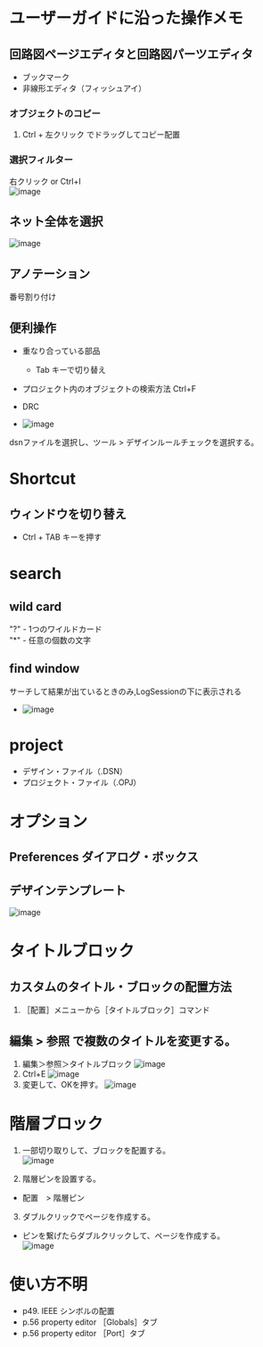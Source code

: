 # ユーザーガイドに沿った操作メモ

## 回路図ページエディタと回路図パーツエディタ
  - ブックマーク
  - 非線形エディタ（フィッシュアイ）

### オブジェクトのコピー
1. Ctrl + 左クリック でドラッグしてコピー配置


### 選択フィルター
右クリック or Ctrl+I  
![image](https://user-images.githubusercontent.com/80798265/156706029-6e21c57a-2976-4ceb-b994-441b43e3783e.png)



## ネット全体を選択
![image](https://user-images.githubusercontent.com/80798265/156706532-a5d834b9-4cc6-4b07-96e5-230c4c503c31.png)

## アノテーション
番号割り付け

## 便利操作 
* 重なり合っている部品
  * Tab キーで切り替え

* プロジェクト内のオブジェクトの検索方法
Ctrl+F

* DRC
- ![image](https://user-images.githubusercontent.com/80798265/156957181-f3bef9f0-1d04-418b-b534-94360dbb0cc0.png)

dsnファイルを選択し、ツール > デザインルールチェックを選択する。

# Shortcut
## ウィンドウを切り替え
- Ctrl + TAB キーを押す


# search
## wild card
"?" - 1つのワイルドカード  
"*" - 任意の個数の文字  

## find window
サーチして結果が出ているときのみ,LogSessionの下に表示される  
- ![image](https://user-images.githubusercontent.com/80798265/156979540-83d36900-6743-4e28-aece-a9b6836aafc1.png)

# project
- デザイン・ファイル（.DSN）
- プロジェクト・ファイル（.OPJ）

# オプション
## Preferences ダイアログ・ボックス


## デザインテンプレート
![image](https://user-images.githubusercontent.com/80798265/156988062-56e652f5-7d0d-432f-b80a-d7a46f54d942.png)

# タイトルブロック
## カスタムのタイトル・ブロックの配置方法
1. ［配置］メニューから［タイトルブロック］コマンド


## 編集 > 参照 で複数のタイトルを変更する。
1. 編集＞参照＞タイトルブロック
![image](https://user-images.githubusercontent.com/80798265/156990043-fd1119cd-6b0a-4702-8a31-2ceb46bac9e5.png)
2. Ctrl+E
![image](https://user-images.githubusercontent.com/80798265/156990112-f2cebde3-d123-4251-8c05-a9d4ad0eb85f.png)
3. 変更して、OKを押す。
![image](https://user-images.githubusercontent.com/80798265/156990201-047f349c-ac8d-440a-bce6-28138702ae61.png)

# 階層ブロック
1. 一部切り取りして、ブロックを配置する。  
![image](https://user-images.githubusercontent.com/80798265/157155924-7f3a9eda-0816-4df8-a205-a42743cab772.png)

2. 階層ピンを設置する。
-   配置　> 階層ピン
3. ダブルクリックでページを作成する。
- ピンを繋げたらダブルクリックして、ページを作成する。  
![image](https://user-images.githubusercontent.com/80798265/157156305-cbb40acf-c013-4f16-84dc-2e39d382460d.png)


# 使い方不明
- p49. IEEE シンボルの配置
- p.56 property editor ［Globals］タブ
- p.56 property editor ［Port］タブ
